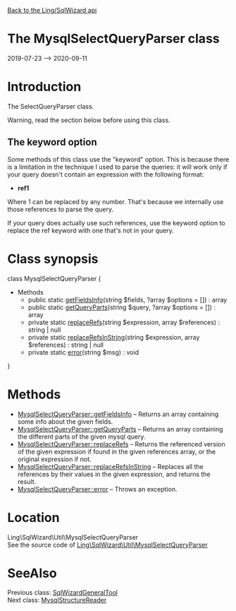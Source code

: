 [Back to the Ling/SqlWizard api](https://github.com/lingtalfi/SqlWizard/blob/master/doc/api/Ling/SqlWizard.md)



The MysqlSelectQueryParser class
================
2019-07-23 --> 2020-09-11






Introduction
============

The SelectQueryParser class.


Warning, read the section below before using this class.


The keyword option
--------------

Some methods of this class use the "keyword" option.
This is because there is a limitation in the technique I used to parse the queries: it will work only if your query doesn't contain
an expression with the following format:

- __ref1__

Where 1 can be replaced by any number.
That's because we internally use those references to parse the query.

If your query does actually use such references, use the keyword option to replace the ref keyword with
one that's not in your query.



Class synopsis
==============


class <span class="pl-k">MysqlSelectQueryParser</span>  {

- Methods
    - public static [getFieldsInfo](https://github.com/lingtalfi/SqlWizard/blob/master/doc/api/Ling/SqlWizard/Util/MysqlSelectQueryParser/getFieldsInfo.md)(string $fields, ?array $options = []) : array
    - public static [getQueryParts](https://github.com/lingtalfi/SqlWizard/blob/master/doc/api/Ling/SqlWizard/Util/MysqlSelectQueryParser/getQueryParts.md)(string $query, ?array $options = []) : array
    - private static [replaceRefs](https://github.com/lingtalfi/SqlWizard/blob/master/doc/api/Ling/SqlWizard/Util/MysqlSelectQueryParser/replaceRefs.md)(string $expression, array $references) : string | null
    - private static [replaceRefsInString](https://github.com/lingtalfi/SqlWizard/blob/master/doc/api/Ling/SqlWizard/Util/MysqlSelectQueryParser/replaceRefsInString.md)(string $expression, array $references) : string | null
    - private static [error](https://github.com/lingtalfi/SqlWizard/blob/master/doc/api/Ling/SqlWizard/Util/MysqlSelectQueryParser/error.md)(string $msg) : void

}






Methods
==============

- [MysqlSelectQueryParser::getFieldsInfo](https://github.com/lingtalfi/SqlWizard/blob/master/doc/api/Ling/SqlWizard/Util/MysqlSelectQueryParser/getFieldsInfo.md) &ndash; Returns an array containing some info about the given fields.
- [MysqlSelectQueryParser::getQueryParts](https://github.com/lingtalfi/SqlWizard/blob/master/doc/api/Ling/SqlWizard/Util/MysqlSelectQueryParser/getQueryParts.md) &ndash; Returns an array containing the different parts of the given mysql query.
- [MysqlSelectQueryParser::replaceRefs](https://github.com/lingtalfi/SqlWizard/blob/master/doc/api/Ling/SqlWizard/Util/MysqlSelectQueryParser/replaceRefs.md) &ndash; Returns the referenced version of the given expression if found in the given references array, or the original expression if not.
- [MysqlSelectQueryParser::replaceRefsInString](https://github.com/lingtalfi/SqlWizard/blob/master/doc/api/Ling/SqlWizard/Util/MysqlSelectQueryParser/replaceRefsInString.md) &ndash; Replaces all the references by their values in the given expression, and returns the result.
- [MysqlSelectQueryParser::error](https://github.com/lingtalfi/SqlWizard/blob/master/doc/api/Ling/SqlWizard/Util/MysqlSelectQueryParser/error.md) &ndash; Throws an exception.





Location
=============
Ling\SqlWizard\Util\MysqlSelectQueryParser<br>
See the source code of [Ling\SqlWizard\Util\MysqlSelectQueryParser](https://github.com/lingtalfi/SqlWizard/blob/master/Util/MysqlSelectQueryParser.php)



SeeAlso
==============
Previous class: [SqlWizardGeneralTool](https://github.com/lingtalfi/SqlWizard/blob/master/doc/api/Ling/SqlWizard/Tool/SqlWizardGeneralTool.md)<br>Next class: [MysqlStructureReader](https://github.com/lingtalfi/SqlWizard/blob/master/doc/api/Ling/SqlWizard/Util/MysqlStructureReader.md)<br>
